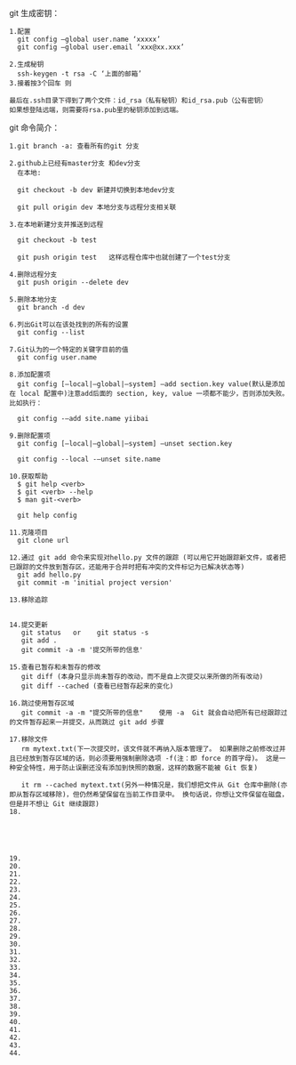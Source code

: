 
git 生成密钥：

	1.配置 
	  git config –global user.name ‘xxxxx’ 
	  git config –global user.email ‘xxx@xx.xxx’

	2.生成秘钥 
	  ssh-keygen -t rsa -C ‘上面的邮箱’
	3.接着按3个回车 则
	
	最后在.ssh目录下得到了两个文件：id_rsa（私有秘钥）和id_rsa.pub（公有密钥）
	如果想登陆远端，则需要将rsa.pub里的秘钥添加到远端。
	
git 命令简介：

	1.git branch -a: 查看所有的git 分支

	2.github上已经有master分支 和dev分支
	  在本地:

	  git checkout -b dev 新建并切换到本地dev分支

	  git pull origin dev 本地分支与远程分支相关联
	  
	3.在本地新建分支并推送到远程

	  git checkout -b test
	  
	  git push origin test   这样远程仓库中也就创建了一个test分支
	  
	4.删除远程分支
	  git push origin --delete dev
	  
	5.删除本地分支
	  git branch -d dev

	6.列出Git可以在该处找到的所有的设置
	  git config --list
	  
	7.Git认为的一个特定的关键字目前的值
	  git config user.name

	8.添加配置项 
	  git config [–local|–global|–system] –add section.key value(默认是添加在 local 配置中)注意add后面的 section, key, value 一项都不能少，否则添加失败。比如执行：
	  
	  git config -–add site.name yiibai
	
	9.删除配置项
	  git config [–local|–global|–system] –unset section.key
	  
	  git config --local -–unset site.name
	  
	10.获取帮助
	  $ git help <verb>
	  $ git <verb> --help
	  $ man git-<verb>
	  
	  git help config
	
	11.克隆项目
	  git clone url
	
	12.通过 git add 命令来实现对hello.py 文件的跟踪 (可以用它开始跟踪新文件，或者把已跟踪的文件放到暂存区，还能用于合并时把有冲突的文件标记为已解决状态等)
	  git add hello.py
      git commit -m 'initial project version'
	  
	13.移除追踪
	

	14.提交更新
	   git status   or    git status -s
	   git add .
	   git commit -a -m '提交所带的信息'
	   
	15.查看已暂存和未暂存的修改
	   git diff (本身只显示尚未暂存的改动，而不是自上次提交以来所做的所有改动)
	   git diff --cached (查看已经暂存起来的变化)
	   
	16.跳过使用暂存区域
	   git commit -a -m "提交所带的信息"    使用 -a  Git 就会自动把所有已经跟踪过的文件暂存起来一并提交，从而跳过 git add 步骤   
	   
	17.移除文件
	   rm mytext.txt(下一次提交时，该文件就不再纳入版本管理了。 如果删除之前修改过并且已经放到暂存区域的话，则必须要用强制删除选项 -f(注：即 force 的首字母)。 这是一种安全特性，用于防止误删还没有添加到快照的数据，这样的数据不能被 Git 恢复)
	   
	   it rm --cached mytext.txt(另外一种情况是，我们想把文件从 Git 仓库中删除(亦即从暂存区域移除)，但仍然希望保留在当前工作目录中。 换句话说，你想让文件保留在磁盘，但是并不想让 Git 继续跟踪)
	18. 
		
		
		
		
		
	19. 
	20. 
	21. 
	22. 
	23. 
	24. 
	25. 
	26. 
	27. 
	28. 
	29. 
	30. 
	31. 
	32. 
	33. 
	34. 
	35. 
	36. 
	37. 
	38. 
	39. 
	40. 
	41. 
	42. 
	43. 
	44. 